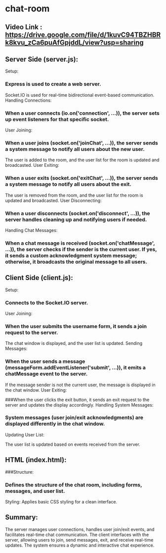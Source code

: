 # chat-room

## Video Link : https://drive.google.com/file/d/1kuvC94TBZHBRk8kvu_zCa6puAfGpjddL/view?usp=sharing
## Server Side (server.js):
Setup:

### Express is used to create a web server.
Socket.IO is used for real-time bidirectional event-based communication.
Handling Connections:

### When a user connects (io.on('connection', ...)), the server sets up event listeners for that specific socket.
User Joining:

### When a user joins (socket.on('joinChat', ...)), the server sends a system message to notify all users about the new user.
The user is added to the room, and the user list for the room is updated and broadcasted.
User Exiting:

### When a user exits (socket.on('exitChat', ...)), the server sends a system message to notify all users about the exit.
The user is removed from the room, and the user list for the room is updated and broadcasted.
User Disconnecting:

### When a user disconnects (socket.on('disconnect', ...)), the server handles cleaning up and notifying users if needed.
Handling Chat Messages:

### When a chat message is received (socket.on('chatMessage', ...)), the server checks if the sender is the current user. If yes, it sends a custom acknowledgment system message; otherwise, it broadcasts the original message to all users.

## Client Side (client.js):
Setup:

### Connects to the Socket.IO server.
User Joining:

### When the user submits the username form, it sends a join request to the server.
The chat window is displayed, and the user list is updated.
Sending Messages:

### When the user sends a message (messageForm.addEventListener('submit', ...)), it emits a chatMessage event to the server.
If the message sender is not the current user, the message is displayed in the chat window.
User Exiting:

###When the user clicks the exit button, it sends an exit request to the server and updates the display accordingly.
Handling System Messages:

### System messages (user join/exit acknowledgments) are displayed differently in the chat window.
Updating User List:

The user list is updated based on events received from the server.
## HTML (index.html):
###Structure:

### Defines the structure of the chat room, including forms, messages, and user list.
Styling:
Applies basic CSS styling for a clean interface.

## Summary:
The server manages user connections, handles user join/exit events, and facilitates real-time chat communication. The client interfaces with the server, allowing users to join, send messages, exit, and receive real-time updates. The system ensures a dynamic and interactive chat experience.

